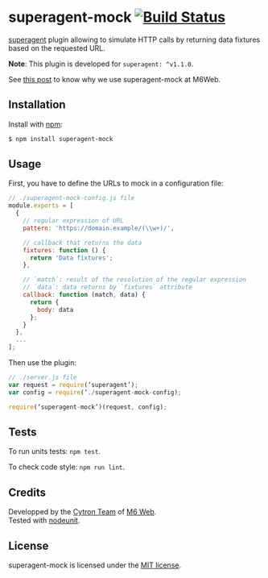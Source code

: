 
# superagent-mock [![Build Status](https://api.travis-ci.org/M6Web/superagent-mock.png?branch=master)](https://travis-ci.org/M6Web/superagent-mock)

[superagent](https://github.com/visionmedia/superagent) plugin allowing to simulate HTTP calls by returning data fixtures based on the requested URL.

**Note**: This plugin is developed for `superagent: ^v1.1.0`.

See [this post](http://tech.m6web.fr/how-did-we-mock-the-backend-developers.html) to know why we use superagent-mock at M6Web.

## Installation

Install with [npm](http://npmjs.org/):

```sh
$ npm install superagent-mock
```

## Usage

First, you have to define the URLs to mock in a configuration file:

```js
// ./superagent-mock-config.js file
module.exports = [
  {
    // regular expression of URL
    pattern: 'https://domain.example/(\\w+)/',

    // callback that returns the data
    fixtures: function () {
      return 'Data fixtures';
    },

    // `match`: result of the resolution of the regular expression
    // `data`: data returns by `fixtures` attribute
    callback: function (match, data) {
      return {
        body: data
      };
    }
  },
  ...
];
```

Then use the plugin:

```js
// ./server.js file
var request = require(‘superagent’);
var config = require(‘./superagent-mock-config);

require(‘superagent-mock’)(request, config);
```

## Tests

To run units tests: `npm test`.

To check code style: `npm run lint`.


## Credits

Developped by the [Cytron Team](http://cytron.fr/) of [M6 Web](http://tech.m6web.fr/).   
Tested with [nodeunit](https://github.com/caolan/nodeunit).

## License

superagent-mock is licensed under the [MIT license](LICENSE).
